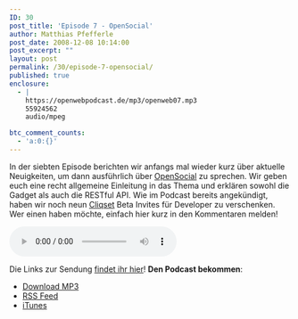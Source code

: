 ```yaml
---
ID: 30
post_title: 'Episode 7 - OpenSocial'
author: Matthias Pfefferle
post_date: 2008-12-08 10:14:00
post_excerpt: ""
layout: post
permalink: /30/episode-7-opensocial/
published: true
enclosure:
  - |
    https://openwebpodcast.de/mp3/openweb07.mp3
    55924562
    audio/mpeg

btc_comment_counts:
  - 'a:0:{}'
---
```

In der siebten Episode berichten wir anfangs mal wieder kurz über aktuelle Neuigkeiten, um dann ausführlich über <a href="http://opensocial.org">OpenSocial</a> zu sprechen. Wir geben euch eine recht allgemeine Einleitung in das Thema und erklären sowohl die Gadget als auch die RESTful API.
Wie im Podcast bereits angekündigt, haben wir noch neun <a href="http://cliqset.com">Cliqset</a> Beta Invites für Developer zu verschenken. Wer einen haben möchte, einfach hier kurz in den Kommentaren melden!

<audio controls>
  <source src="https://openwebpodcast.de/mp3/openweb07.mp3" type="audio/mpeg">
  Ihr Browser unterstützt diesen Audio-Player nicht.
</audio>

Die Links zur Sendung [findet ihr hier](http://openweb.mixxt.de/networks/wiki/index.episode-7)! **Den Podcast bekommen**:

*   [Download MP3](https://openwebpodcast.de/mp3/openweb07.mp3)
*   [RSS Feed](http://feeds.feedburner.com/openwebcast)
*   [iTunes](http://phobos.apple.com/WebObjects/MZStore.woa/wa/viewPodcast?id=294732929)
